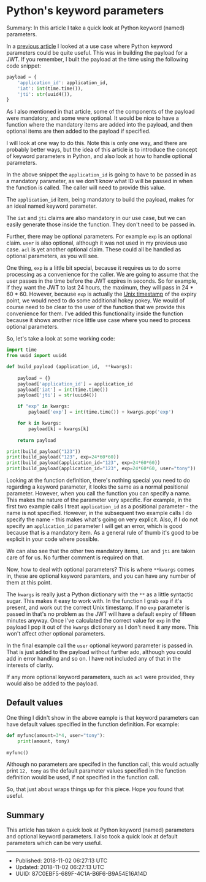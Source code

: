 # Python's keyword parameters

Summary: In this article I take a quick look at Python keyword (named)
parameters.

In a [previous article](./understanding-jwts.html) I looked at a use
case where Python keyword parameters could be quite useful. This was
in building the payload for a JWT. If you remember, I built the
payload at the time using the following code snippet:

``` python
payload = {
    'application_id': application_id,
    'iat': int(time.time()),
    'jti': str(uuid4()),
}
```

As I also mentioned in that article, some of the components of the
payload were mandatory, and some were optional. It would be nice to
have a function where the mandatory items are added into the payload,
and then optional items are then added to the payload if specified.

I will look at one way to do this. Note this is only one way, and
there are probably better ways, but the idea of this article is to
introduce the concept of keyword parameters in Python, and also look
at how to handle optional parameters.

In the above snippet the `application_id` is going to have to be
passed in as a mandatory parameter, as we don't know what ID will be
passed in when the function is called. The caller will need to provide
this value.

The `application_id` item, being mandatory to build the payload, makes
for an ideal named keyword parameter. 

The `iat` and `jti` claims are also mandatory in our use case, but we
can easily generate those inside the function. They don't need to be
passed in.

Further, there may be optional parameters. For example `exp` is an
optional claim. `user` is also optional, although it was not used in
my previous use case. `acl` is yet another optional claim. These could
all be handled as optional parameters, as you will see.

One thing, `exp` is a little bit special, because it requires us to do
some processing as a convenience for the caller. We are going to
assume that the user passes in the time before the JWT expires in
seconds. So for example, if they want the JWT to last 24 hours, the
maximum, they will pass in 24 * 60 * 60. However, because `exp` is
actually the [Unix timestamp](./unix-time.html) of the expiry point,
we would need to do some additional hokey pokey. We would of course
need to be clear to the user of the function that we provide this
convenience for them. I've added this functionality inside the
function because it shows another nice little use case where you need
to process optional parameters.

So, let's take a look at some working code:

``` python
import time
from uuid import uuid4

def build_payload (application_id,  **kwargs):
    
    payload = {}
    payload['application_id'] = application_id
    payload['iat'] = int(time.time())
    payload['jti'] = str(uuid4())

    if "exp" in kwargs:
        payload['exp'] = int(time.time()) + kwargs.pop('exp')

    for k in kwargs:
        payload[k] = kwargs[k]
    
    return payload

print(build_payload("123"))
print(build_payload("123", exp=24*60*60))
print(build_payload(application_id="123", exp=24*60*60))
print(build_payload(application_id="123", exp=24*60*60, user="tony"))
```

Looking at the function definition, there's nothing special you need
to do regarding a keyword parameter, it looks the same as a normal
positional parameter. However, when you call the function you can
specify a name. This makes the nature of the parameter very
specific. For example, in the first two example calls I treat
`application_id` as a positional parameter - the name is not
specified. However, in the subsequent two example calls I do specify
the name - this makes what's going on very explicit. Also, if I do not
specify an `application_id` parameter I will get an error, which is
good because that is a mandatory item. As a general rule of thumb it's
good to be explicit in your code where possible.

We can also see that the other two mandatory items, `iat` and `jti`
are taken care of for us. No further comment is required on that.

Now, how to deal with optional parameters? This is where `**kwargs`
comes in, these are optional keyword paramters, and you can have any
number of them at this point. 

The `kwargs` is really just a Python dictionary with the `**` as a
little syntactic sugar. This makes it easy to work with. In the
function I grab `exp` if it's present, and work out the correct Unix
timestamp. If no `exp` parameter is passed in that's no problem as the
JWT will have a default expiry of fifteen minutes anyway. Once I've
calculated the correct value for `exp` in the payload I pop it out of
the `kwargs` dictionary as I don't need it any more. This won't affect
other optional parameters.

In the final example call the `user` optional keyword parameter is
passed in. That is just added to the payload without further ado,
although you could add in error handling and so on. I have not
included any of that in the interests of clarity.

If any more optional keyword parameters, such as `acl` were provided,
they would also be added to the payload.

## Default values

One thing I didn't show in the above eample is that keyword parameters
can have default values specified in the function definition. For
example:

``` python
def myfunc(amount=3*4, user="tony"):
    print(amount, tony)
    
myfunc()
```

Although no parameters are specifed in the function call, this would
actually print `12, tony` as the default parameter values specified in
the function definition would be used, if not specified in the
function call.

So, that just about wraps things up for this piece. Hope you found
that useful.

## Summary
 
This article has taken a quick look at Python keyword (named)
parameters and optional keyword parameters. I also took a quick look
at default parameters which can be very useful.

---

* Published: 2018-11-02 06:27:13 UTC
* Updated: 2018-11-02 06:27:13 UTC
* UUID: 87C0EBF5-689F-4C1A-B6F6-B9A54E16A14D

